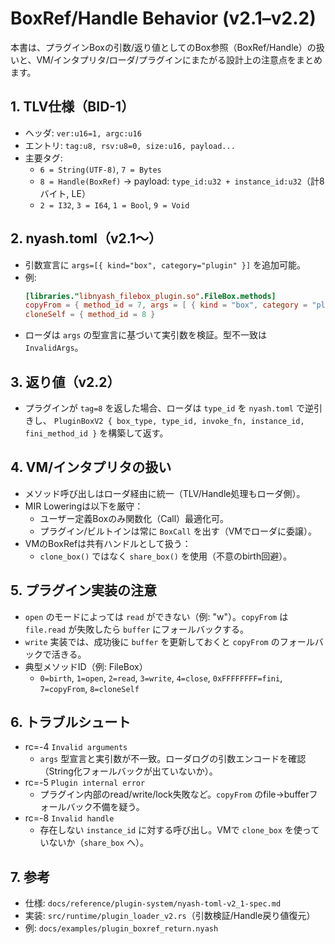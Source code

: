 # BoxRef/Handle Behavior (v2.1–v2.2)

本書は、プラグインBoxの引数/返り値としてのBox参照（BoxRef/Handle）の扱いと、VM/インタプリタ/ローダ/プラグインにまたがる設計上の注意点をまとめます。

## 1. TLV仕様（BID-1）
- ヘッダ: `ver:u16=1, argc:u16`
- エントリ: `tag:u8, rsv:u8=0, size:u16, payload...`
- 主要タグ:
  - `6 = String(UTF-8)`, `7 = Bytes`
  - `8 = Handle(BoxRef)` → payload: `type_id:u32 + instance_id:u32`（計8バイト, LE）
  - `2 = I32`, `3 = I64`, `1 = Bool`, `9 = Void`

## 2. nyash.toml（v2.1〜）
- 引数宣言に `args=[{ kind="box", category="plugin" }]` を追加可能。
- 例:
  ```toml
  [libraries."libnyash_filebox_plugin.so".FileBox.methods]
  copyFrom = { method_id = 7, args = [ { kind = "box", category = "plugin" } ] }
  cloneSelf = { method_id = 8 }
  ```
- ローダは `args` の型宣言に基づいて実引数を検証。型不一致は `InvalidArgs`。

## 3. 返り値（v2.2）
- プラグインが `tag=8` を返した場合、ローダは `type_id` を `nyash.toml` で逆引きし、
  `PluginBoxV2 { box_type, type_id, invoke_fn, instance_id, fini_method_id }` を構築して返す。

## 4. VM/インタプリタの扱い
- メソッド呼び出しはローダ経由に統一（TLV/Handle処理もローダ側）。
- MIR Loweringは以下を厳守：
  - ユーザー定義Boxのみ関数化（Call）最適化可。
  - プラグイン/ビルトインは常に `BoxCall` を出す（VMでローダに委譲）。
- VMのBoxRefは共有ハンドルとして扱う：
  - `clone_box()` ではなく `share_box()` を使用（不意のbirth回避）。

## 5. プラグイン実装の注意
- `open` のモードによっては `read` ができない（例: "w"）。`copyFrom` は `file.read` が失敗したら `buffer` にフォールバックする。
- `write` 実装では、成功後に `buffer` を更新しておくと `copyFrom` のフォールバックで活きる。
- 典型メソッドID（例: FileBox）
  - `0=birth`, `1=open`, `2=read`, `3=write`, `4=close`, `0xFFFFFFFF=fini`, `7=copyFrom`, `8=cloneSelf`

## 6. トラブルシュート
- rc=-4 `Invalid arguments`
  - `args` 型宣言と実引数が不一致。ローダログの引数エンコードを確認（String化フォールバックが出ていないか）。
- rc=-5 `Plugin internal error`
  - プラグイン内部のread/write/lock失敗など。`copyFrom` のfile→bufferフォールバック不備を疑う。
- rc=-8 `Invalid handle`
  - 存在しない `instance_id` に対する呼び出し。VMで `clone_box` を使っていないか（`share_box` へ）。

## 7. 参考
- 仕様: `docs/reference/plugin-system/nyash-toml-v2_1-spec.md`
- 実装: `src/runtime/plugin_loader_v2.rs`（引数検証/Handle戻り値復元）
- 例: `docs/examples/plugin_boxref_return.nyash`

